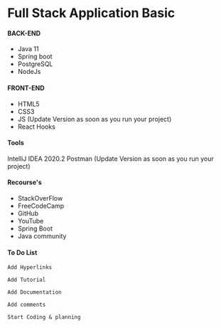 # Full Stack Application Basic

#### BACK-END
- Java 11
- Spring boot
- PostgreSQL
- NodeJs


#### FRONT-END

- HTML5
- CSS3
- JS (Update Version as soon as you run your project)
- React Hooks

#### Tools

IntelliJ IDEA 2020.2
Postman (Update Version as soon as you run your project)



#### Recourse's
- StackOverFlow
- FreeCodeCamp
- GitHub
- YouTube
- Spring Boot
- Java community

#### To Do List

`Add Hyperlinks`

`Add Tutorial`

`Add Documentation`

`Add comments`

`Start Coding & planning`


